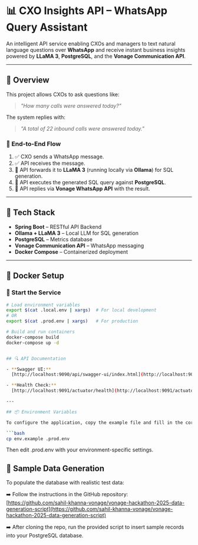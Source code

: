 # 📊 CXO Insights API – WhatsApp Query Assistant

An intelligent API service enabling CXOs and managers to text natural language questions over **WhatsApp** and receive instant business insights powered by **LLaMA 3**, **PostgreSQL**, and the **Vonage Communication API**.

---

## 🚀 Overview

This project allows CXOs to ask questions like:

> _"How many calls were answered today?"_

The system replies with:

> _"A total of 22 inbound calls were answered today."_

### 🔁 End-to-End Flow

1. ✅ CXO sends a WhatsApp message.
2. ✅ API receives the message.
3. 🤖 API forwards it to **LLaMA 3** (running locally via **Ollama**) for SQL generation.
4. 🧠 API executes the generated SQL query against **PostgreSQL**.
5. 📲 API replies via **Vonage WhatsApp API** with the result.

---

## 🧰 Tech Stack

- **Spring Boot** – RESTful API Backend  
- **Ollama + LLaMA 3** – Local LLM for SQL generation  
- **PostgreSQL** – Metrics database  
- **Vonage Communication API** – WhatsApp messaging  
- **Docker Compose** – Containerized deployment

---

## 🐳 Docker Setup

### 🔧 Start the Service

```bash
# Load environment variables
export $(cat .local.env | xargs)  # For local development
# OR
export $(cat .prod.env | xargs)   # For production

# Build and run containers
docker-compose build
docker-compose up -d


## 🔍 API Documentation

- **Swagger UI:**  
  [http://localhost:9090/api/swagger-ui/index.html](http://localhost:9090/api/swagger-ui/index.html)

- **Health Check:**  
  [http://localhost:9091/actuator/health](http://localhost:9091/actuator/health)

---

## 📦 Environment Variables

To configure the application, copy the example file and fill in the correct values:

```bash
cp env.example .prod.env
```
Then edit .prod.env with your environment-specific settings.

## 🧪 Sample Data Generation

To populate the database with realistic test data:

➡️ Follow the instructions in the GitHub repository:  
[https://github.com/sahil-khanna-vonage/vonage-hackathon-2025-data-generation-script](https://github.com/sahil-khanna-vonage/vonage-hackathon-2025-data-generation-script)

➡️ After cloning the repo, run the provided script to insert sample records into your PostgreSQL database.